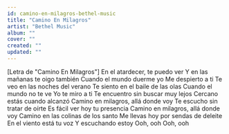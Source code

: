 ```yaml
---
id: camino-en-milagros-bethel-music
title: "Camino En Milagros"
artist: "Bethel Music"
album: ""
cover: ""
created: ""
updated: ""
---
```


[Letra de "Camino En Milagros"]
En el atardecer, te puedo ver
Y en las mañanas te oigo también
Cuando el mundo duerme yo
Me despierto a ti
Te veo en las noches del verano
Te siento en el baile de las olas
Cuando el mundo no te ve
Yo te miro a ti
Te encuentro sin buscar muy lejos
Cercano estás cuando alcanzó
Camino en milagros, allá donde voy
Te escucho sin tratar de oírte
Es fácil vеr hoy tu presencia
Camino en milagros, allá dondе voy
Camino en las colinas de los santo
Me llevas hoy por sendas de deleite
En el viento está tu voz
Y escuchando estoy
Ooh, ooh
Ooh, ooh